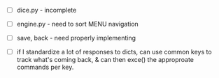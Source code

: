 - [ ] dice.py - incomplete

- [ ] engine.py - need to sort MENU navigation

- [ ] save, back - need properly implementing

- [ ] if I standardize a lot of responses to dicts, can use common keys to
      track what's coming back, & can then exce() the approproate commands per key.
